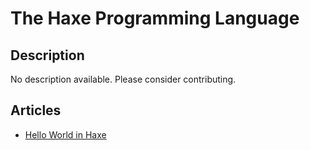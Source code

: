 # The Haxe Programming Language

## Description

No description available. Please consider contributing.

## Articles

- [Hello World in Haxe](https://sampleprograms.io/projects/hello-world/haxe)